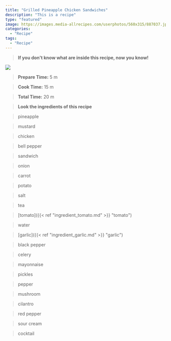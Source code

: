 ```yaml
---
title: "Grilled Pineapple Chicken Sandwiches"
description: "This is a recipe"
type: "featured"
image: https://images.media-allrecipes.com/userphotos/560x315/887037.jpg
categories: 
  - "Recipe"
tags: 
  - "Recipe"
---
```



>**If you don't know what are inside this recipe, now you know!**

![](../images/Recipes-Banner.jpg)
> **Prepare Time:** 5 m


> **Cook Time:** 15 m


> **Total Time:** 20 m

> **Look the ingredients of this recipe**

> pineapple

> mustard

> chicken

> bell pepper

> sandwich

> onion

> carrot

> potato

> salt

> tea

> [tomato]({{< ref "ingredient_tomato.md" >}} "tomato")

> water

> [garlic]({{< ref "ingredient_garlic.md" >}} "garlic")

> black pepper

> celery

> mayonnaise

> pickles

> pepper

> mushroom

> cilantro

> red pepper

> sour cream

> cocktail

